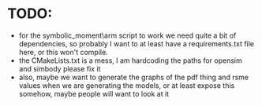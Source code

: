 
# TODO:

 - for the symbolic\_moment\arm script to work we need quite a bit of dependencies, so probably I want to at least have a requirements.txt file here, or this won't compile. 
 - the CMakeLists.txt is a mess, I am hardcoding the paths for opensim and simbody please fix it
 - also, maybe we want to generate the graphs of the pdf thing and rsme values when we are generating the models, or at least expose this somehow, maybe people will want to look at it
